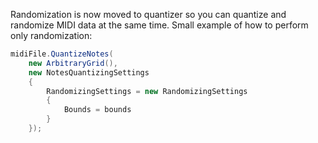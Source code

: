 Randomization is now moved to quantizer so you can quantize and randomize MIDI data at the same time. Small example of how to perform only randomization:

```csharp
midiFile.QuantizeNotes(
    new ArbitraryGrid(),
    new NotesQuantizingSettings
    {
        RandomizingSettings = new RandomizingSettings
        {
            Bounds = bounds
        }
    });
```